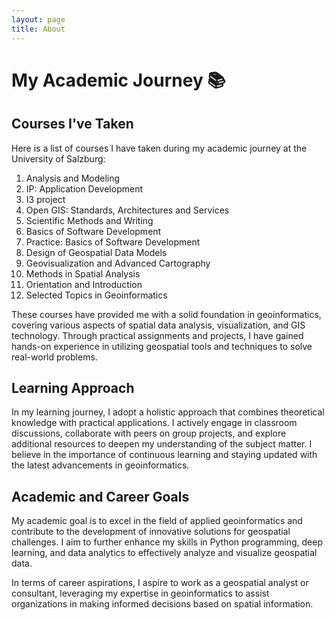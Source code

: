 ```yaml
---
layout: page
title: About
---
```


# My Academic Journey 📚

## Courses I've Taken

Here is a list of courses I have taken during my academic journey at the University of Salzburg:

1. Analysis and Modeling 
2. IP: Application Development 
3. I3 project
4. Open GIS: Standards, Architectures and Services 
5. Scientific Methods and Writing
6. Basics of Software Development 
7. Practice: Basics of Software Development 
8. Design of Geospatial Data Models 
9. Geovisualization and Advanced Cartography
10. Methods in Spatial Analysis
11. Orientation and Introduction
12. Selected Topics in Geoinformatics

These courses have provided me with a solid foundation in geoinformatics, covering various aspects of spatial data analysis, visualization, and GIS technology. Through practical assignments and projects, I have gained hands-on experience in utilizing geospatial tools and techniques to solve real-world problems.

## Learning Approach

In my learning journey, I adopt a holistic approach that combines theoretical knowledge with practical applications. I actively engage in classroom discussions, collaborate with peers on group projects, and explore additional resources to deepen my understanding of the subject matter. I believe in the importance of continuous learning and staying updated with the latest advancements in geoinformatics.

## Academic and Career Goals

My academic goal is to excel in the field of applied geoinformatics and contribute to the development of innovative solutions for geospatial challenges. I aim to further enhance my skills in Python programming, deep learning, and data analytics to effectively analyze and visualize geospatial data.

In terms of career aspirations, I aspire to work as a geospatial analyst or consultant, leveraging my expertise in geoinformatics to assist organizations in making informed decisions based on spatial information.
